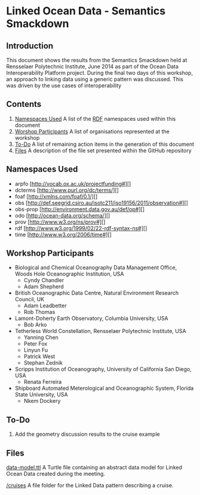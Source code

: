 Linked Ocean Data - Semantics Smackdown
=======================================

Introduction
------------

This document shows the results from the Semantics Smackdown held at Rensselaer Polytechnic Institute, June 2014 as part of the Ocean Data Interoperability Platform project. During the final two days of this workshop, an approach to linking data using a generic pattern was discussed. This was driven by the use cases of interoperability 

Contents
--------

1. [Namespaces Used][] A list of the [RDF][rdf] namespaces used within this document
2. [Worshop Participants][] A list of organisations represented at the workshop
2. [To-Do][] A list of remaining action items in the generation of this document
3. [Files][] A description of the file set presented within the GitHub repository

Namespaces Used
---------------
+ arpfo [http://vocab.ox.ac.uk/projectfunding#][]
+ dcterms [http://www.purl.org/dc/terms/][]
+ foaf [http://xmlns.com/foaf/0.1/][]
+ obs [http://def.seegrid.csiro.au/isotc211/iso19156/2011/observation#][]
+ obs-prop [http://environment.data.gov.au/def/op#][]
+ odo [http://ocean-data.org/schema/][]
+ prov [http://www.w3.org/ns/prov#][]
+ rdf [http://www.w3.org/1999/02/22-rdf-syntax-ns#][]
+ time [http://www.w3.org/2006/time#][]


Workshop Participants
---------------------
+ Biological and Chemical Oceanography Data Management Office, Woods Hole Oceanographic Institution, USA
  - Cyndy Chandler
  - Adam Shepherd
+ British Oceanographic Data Centre, Natural Environment Research Council, UK
  - Adam Leadbetter
  - Rob Thomas
+ Lamont-Doherty Earth Observatory, Columbia University, USA
  - Bob Arko
+ Tetherless World Constellation, Rensselaer Polytechnic Institute, USA
  - Yanning Chen
  - Peter Fox
  - Linyun Fu
  - Patrick West
  - Stephan Zednik
+ Scripps Institution of Oceanography, University of California San Diego, USA
  - Renata Ferreira
+ Shipboard Automated Meterological and Oceanographic System, Florida State University, USA
  - Nkem Dockery


To-Do
-----
1. Add the geometry discussion results to the cruise example

Files
-----
[data-model.ttl][] A Turtle file containing an abstract data model for Linked Ocean Data created during the meeting.

[/cruises][] A file folder for the Linked Data pattern describing a cruise.

[//]: # (Reference link declarations)
[/cruises]: https://github.com/LinkedOceanData/smackdown-results/tree/master/cruise
[data-model.ttl]: https://github.com/LinkedOceanData/smackdown-results/blob/master/data_model.ttl
[Files]: #files
[http://def.seegrid.csiro.au/isotc211/iso19156/2011/observation#]: http://def.seegrid.csiro.au/isotc211/iso19156/2011/observation#
[http://environment.data.gov.au/def/op#]: http://environment.data.gov.au/def/op#
[http://ocean-data.org/schema/]: http://ocean-data.org/schema/
[http://www.purl.org/dc/terms/]: http://www.purl.org/dc/terms/
[http://vocab.ox.ac.uk/projectfunding#]: http://vocab.ox.ac.uk/projectfunding#
[http://www.w3.org/1999/02/22-rdf-syntax-ns#]: http://www.w3.org/1999/02/22-rdf-syntax-ns#
[http://www.w3.org/2006/time#]: http://www.w3.org/2006/time#
[http://www.w3.org/ns/prov#]: http://www.w3.org/ns/prov#
[http://xmlns.com/foaf/0.1/]: http://xmlns.com/foaf/0.1/
[Namespaces Used]: #namespaces-used
[rdf]: http://www.w3.org/RDF/
[To-Do]: #to-do
[Worshop Participants]: #workshop-participants